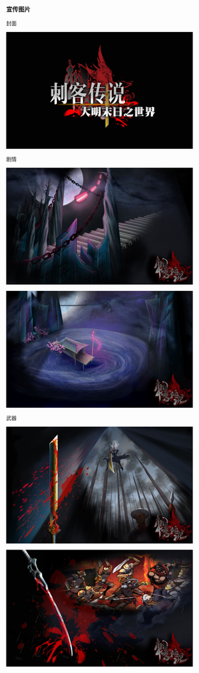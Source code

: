 

### 宣传图片

封面

![image]( /cike/image_cn/adv.logo.cn.jpg )

剧情

![image]( /cike/image_cn/adv.stroy.huaiyang.1.cn.jpg ) 

![image]( /cike/image_cn/adv.stroy.huaiyang.2.cn.jpg )

武器

![image]( /cike/image_cn/adv.weapon.duanlong.1.cn.jpg ) 

![image]( /cike/image_cn/adv.weapon.youming.1.cn.jpg )
